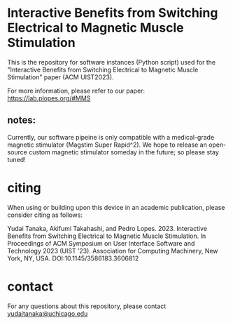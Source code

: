 # Interactive Benefits from Switching Electrical to Magnetic Muscle Stimulation

This is the repository for software instances (Python script) used for the "Interactive Benefits from Switching Electrical to Magnetic Muscle Stimulation" paper (ACM UIST2023).

For more information, please refer to our paper: https://lab.plopes.org/#MMS

## notes:
Currently, our software pipeine is only compatible with a medical-grade magnetic stimulator (Magstim Super Rapid^2). We hope to release an open-source custom magnetic stimulator someday in the future; so please stay tuned!

# citing
When using or building upon this device in an academic publication, please consider citing as follows:

Yudai Tanaka, Akifumi Takahashi, and Pedro Lopes. 2023. Interactive Benefits from Switching Electrical to Magnetic Muscle Stimulation. In Proceedings of ACM Symposium on User Interface Software and Technology 2023 (UIST ’23). Association for Computing Machinery, New York, NY, USA. DOI:10.1145/3586183.3606812

# contact
For any questions about this repository, please contact yudaitanaka@uchicago.edu
